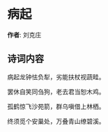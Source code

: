 # 病起

**作者**: 刘克庄

## 诗词内容

病起龙钟怯负犁，劣能扶杖视蔬畦。

罢休自笑同刍狗，老去君当恕木鸡。

孤鹤惊飞沙苑箭，群乌嗔借上林栖。

终须觅个安巢处，万叠青山缭碧溪。

